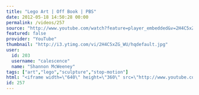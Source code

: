```yaml
---
title: "Lego Art | Off Book | PBS"
date: 2012-05-18 14:50:28 00:00
permalink: /videos/257
source: "http://www.youtube.com/watch?feature=player_embedded&v=2H4C5xZG_WU"
featured: false
provider: "YouTube"
thumbnail: "http://i3.ytimg.com/vi/2H4C5xZG_WU/hqdefault.jpg"
user:
  id: 203
  username: "calescence"
  name: "Shannon McWeeney"
tags: ["art","lego","sculpture","stop-motion"]
html: "<iframe width=\"640\" height=\"360\" src=\"http://www.youtube.com/embed/2H4C5xZG_WU?wmode=transparent&fs=1&feature=oembed\" frameborder=\"0\" allowfullscreen></iframe>"
id: 257
---
```


